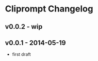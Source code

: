 Cliprompt Changelog
=====================

v0.0.2 - wip
-----------

v0.0.1 - 2014-05-19
-------------

- first draft
